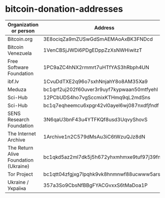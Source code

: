 # bitcoin-donation-addresses

| Organization or person | Address | Source |
| --- | --- | --- |
| Bitcoin.org | 3E8ociqZa9mZUSwGdSmAEMAoAxBK3FNDcd | https://bitcoin.org/en/ |
| Bitcoin Venezuela | 1VenCBSjJWDi6PDgEDppZzXsNWHiwitzT | https://www.bitcoinvenezuela.com/ |
| Free Software Foundation | 1PC9aZC4hNX2rmmrt7uHTfYAS3hRbph4UN | https://www.fsf.org/about/ways-to-donate/ |
| ibf.lv | 1CvuDdTXE2q96o7sxhNnjahY8o8AM35Xa9 | https://www.ibf.lv/atbalsts/ |
| Meduza | bc1qrf2uj202f60uver3r9uyf7kypwaan50mtfyehl | https://support.meduza.io/en |
| Sci-Hub | 12PCbUDS4ho7vgSccmixKTHmq9qL2mdSns | https://sci-hub.se/donate |
| Sci-Hub | bc1q7eqheemcu6xpgr42vl0ayel6wj087nxdfjfndf | https://sci-hub.se/donate |
| SENS Research Foundation | 3N6qaU3bnF43u4YTFKQf8usd3UqvyShovS | https://www.sens.org/donate |
| The Internet Archive | 1Archive1n2C579dMsAu3iC6tWzuQJz8dN | https://archive.org/donate/bitcoin.php |
| The Return Alive Foundation (Ukraine) | bc1qkd5az2ml7dk5j5h672yhxmhmxe9tuf97j39fm6 | https://savelife.in.ua/en/donate/ |
| Tor Project | bc1qtt04zfgjxg7lpqhk9vk8hnmnwf88ucwww5arsd | https://donate.torproject.org/cryptocurrency |
| Ukraine / Україна | 357a3So9CbsNfBBgFYACGvxxS6tMaDoa1P | https://twitter.com/Ukraine/status/1497586406436352004 |
